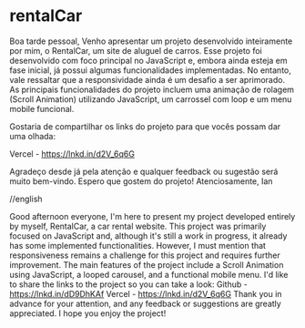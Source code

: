 # rentalCar

Boa tarde pessoal,
Venho apresentar um projeto desenvolvido inteiramente por mim, o RentalCar, um site de aluguel de carros. Esse projeto foi desenvolvido com foco principal no JavaScript e, embora ainda esteja em fase inicial, já possui algumas funcionalidades implementadas. No entanto, vale ressaltar que a responsividade ainda é um desafio a ser aprimorado.
As principais funcionalidades do projeto incluem uma animação de rolagem (Scroll Animation) utilizando JavaScript, um carrossel com loop e um menu mobile funcional.

Gostaria de compartilhar os links do projeto para que vocês possam dar uma olhada:

Vercel - https://lnkd.in/d2V_6q6G

Agradeço desde já pela atenção e qualquer feedback ou sugestão será muito bem-vindo. Espero que gostem do projeto!
Atenciosamente,
Ian

//english

Good afternoon everyone,
I'm here to present my project developed entirely by myself, RentalCar, a car rental website. This project was primarily focused on JavaScript and, although it's still a work in progress, it already has some implemented functionalities. However, I must mention that responsiveness remains a challenge for this project and requires further improvement.
The main features of the project include a Scroll Animation using JavaScript, a looped carousel, and a functional mobile menu.
I'd like to share the links to the project so you can take a look:
Github - https://lnkd.in/dD9DhKAf
Vercel - https://lnkd.in/d2V_6q6G
Thank you in advance for your attention, and any feedback or suggestions are greatly appreciated. I hope you enjoy the project!
